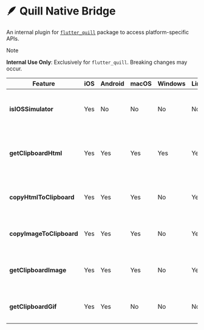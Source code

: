 # 🪶 Quill Native Bridge

An internal plugin for [`flutter_quill`](https://pub.dev/packages/flutter_quill) package to access platform-specific APIs.

> [!NOTE]
> **Internal Use Only**: Exclusively for `flutter_quill`. Breaking changes may occur.

| Feature                      | iOS  | Android | macOS | Windows | Linux | Web    | Description                                                                                             |
|------------------------------|------|---------|-------|---------|-------|--------|---------------------------------------------------------------------------------------------------------|
| **isIOSSimulator**           | Yes  | No      | No    | No      | No    | No     | Checks if the code is running in an iOS simulator.                                                     |
| **getClipboardHtml**         | Yes  | Yes     | Yes   | Yes     | Yes   | Yes    | Retrieves HTML content from the system clipboard.                                                      |
| **copyHtmlToClipboard**      | Yes  | Yes     | Yes   | No      | Yes   | Yes    | Copies HTML content to the system clipboard.                                                           |
| **copyImageToClipboard**     | Yes  | Yes     | Yes   | No      | Yes   | Yes    | Copies an image to the system clipboard.                                                                |
| **getClipboardImage**        | Yes  | Yes     | Yes   | No      | Yes   | Yes    | Retrieves an image from the system clipboard.                                                           |
| **getClipboardGif**          | Yes  | Yes     | No    | No      | No    | No     | Retrieves a GIF from the system clipboard.                                                              |
